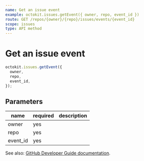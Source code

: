 ```yaml
---
name: Get an issue event
example: octokit.issues.getEvent({ owner, repo, event_id })
route: GET /repos/{owner}/{repo}/issues/events/{event_id}
scope: issues
type: API method
---
```


# Get an issue event

```js
octokit.issues.getEvent({
  owner,
  repo,
  event_id,
});
```

## Parameters

<table>
  <thead>
    <tr>
      <th>name</th>
      <th>required</th>
      <th>description</th>
    </tr>
  </thead>
  <tbody>
    <tr><td>owner</td><td>yes</td><td>

</td></tr>
<tr><td>repo</td><td>yes</td><td>

</td></tr>
<tr><td>event_id</td><td>yes</td><td>

</td></tr>
  </tbody>
</table>

See also: [GitHub Developer Guide documentation](https://docs.github.com/rest/reference/issues#get-an-issue-event).
